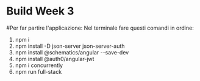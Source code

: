 # Build Week 3

#Per far partire l'applicazione: 
Nel terminale fare questi comandi in ordine:

1) npm i
2) npm install -D json-server json-server-auth 
3) npm install @schematics/angular --save-dev 
4) npm install @auth0/angular-jwt   
5) npm i concurrently 
6) npm run full-stack


